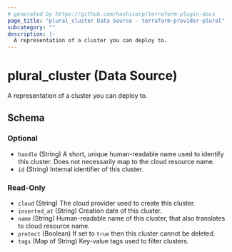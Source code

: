 ```yaml
---
# generated by https://github.com/hashicorp/terraform-plugin-docs
page_title: "plural_cluster Data Source - terraform-provider-plural"
subcategory: ""
description: |-
  A representation of a cluster you can deploy to.
---
```


# plural_cluster (Data Source)

A representation of a cluster you can deploy to.



<!-- schema generated by tfplugindocs -->
## Schema

### Optional

- `handle` (String) A short, unique human-readable name used to identify this cluster. Does not necessarily map to the cloud resource name.
- `id` (String) Internal identifier of this cluster.

### Read-Only

- `cloud` (String) The cloud provider used to create this cluster.
- `inserted_at` (String) Creation date of this cluster.
- `name` (String) Human-readable name of this cluster, that also translates to cloud resource name.
- `protect` (Boolean) If set to `true` then this cluster cannot be deleted.
- `tags` (Map of String) Key-value tags used to filter clusters.
